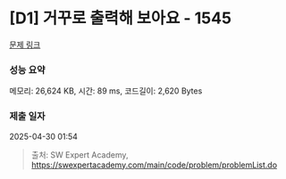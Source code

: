 # [D1] 거꾸로 출력해 보아요 - 1545 

[문제 링크](https://swexpertacademy.com/main/code/problem/problemDetail.do?contestProbId=AV2gbY0qAAQBBAS0) 

### 성능 요약

메모리: 26,624 KB, 시간: 89 ms, 코드길이: 2,620 Bytes

### 제출 일자

2025-04-30 01:54



> 출처: SW Expert Academy, https://swexpertacademy.com/main/code/problem/problemList.do